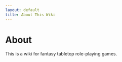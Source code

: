 ```yaml
---
layout: default
title: About This Wiki
---
```


# About

This is a wiki for fantasy tabletop role-playing games.
